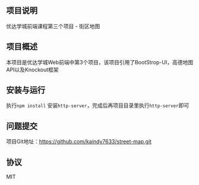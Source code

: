 ## 项目说明

优达学城前端课程第三个项目 - 街区地图

## 项目概述

本项目是优达学城Web前端中第3个项目，该项目引用了BootStrop-UI，高德地图API以及Knockout框架

## 安装与运行

执行`npm install` 安装`http-server`，完成后再项目目录里执行`http-server`即可

## 问题提交

项目Git地址：https://github.com/kaindy7633/street-map.git

## 协议

MIT
